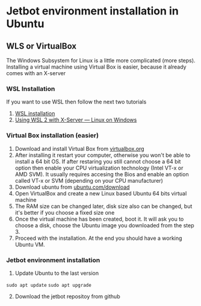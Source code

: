 # Jetbot environment installation in Ubuntu
## WLS or VirtualBox
The Windows Subsystem for Linux is a little more complicated (more steps). Installing a virtual machine using Virtual Box is easier, because it already comes with an X-server
### WSL Installation
If you want to use WSL then follow the next two tutorials
1. [WSL installation](https://docs.microsoft.com/en-us/windows/wsl/install-win10)
2. [Using WSL 2 with X-Server — Linux on Windows](https://medium.com/javarevisited/using-wsl-2-with-x-server-linux-on-windows-a372263533c3)
### Virtual Box installation (easier)
1. Download and install Virtual Box from [virtualbox.org](https://www.virtualbox.org/)
2. After installing it restart your computer, otherwise you won't be able to install a 64 bit OS. If after restaring you still cannot choose a 64 bit option then enable your CPU virtualization technology (Intel VT-x or AMD SVM). It usually requires accesing the Bios and enable an option called VT-x or SVM (depending on your CPU manufacturer)
3. Download ubuntu from [ubuntu.com/download](https://ubuntu.com/download/desktop)
4. Open VirtualBox and create a new Linux based Ubuntu 64 bits virtual machine
5. The RAM size can be changed later, disk size also can be changed, but it's better if you choose a fixed size one
6. Once the virtual machine has been created, boot it. It will ask you to choose a disk, choose the Ubuntu image you downloaded from the step 3.
7. Proceed with the installation. At the end you should have a working Ubuntu VM.

### Jetbot environment installation
1. Update Ubuntu to the last version

  ``` sudo apt update ```
  ``` sudo apt upgrade ```
  
2. Download the jetbot repositoy from github



